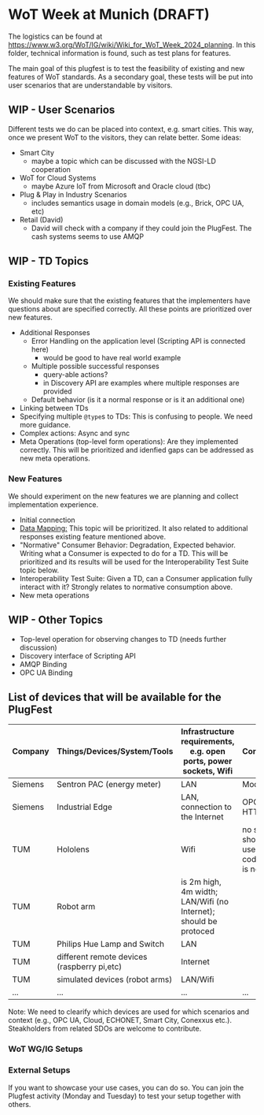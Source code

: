 # WoT Week at Munich (DRAFT)

The logistics can be found at https://www.w3.org/WoT/IG/wiki/Wiki_for_WoT_Week_2024_planning.
In this folder, technical information is found, such as test plans for features.

The main goal of this plugfest is to test the feasibility of existing and new features of WoT standards.
As a secondary goal, these tests will be put into user scenarios that are understandable by visitors.

## WIP - User Scenarios

Different tests we do can be placed into context, e.g. smart cities. 
This way, once we present WoT to the visitors, they can relate better.
Some ideas:

* Smart City
  * maybe a topic which can be discussed with the NGSI-LD cooperation
* WoT for Cloud Systems
  * maybe Azure IoT from Microsoft and Oracle cloud (tbc)
* Plug & Play in Industry Scenarios
  * includes semantics usage in domain models (e.g., Brick, OPC UA, etc)   
* Retail (David)
  * David will check with a company if they could join the PlugFest. The cash systems seems to use AMQP  

## WIP - TD Topics

### Existing Features

We should make sure that the existing features that the implementers have questions about are specified correctly. All these points are prioritized over new features.

* Additional Responses
  * Error Handling on the application level (Scripting API is connected here)
    * would be good to have real world example  
  * Multiple possible successful responses
    * query-able actions?
    * in Discovery API are examples where multiple responses are provided 
  * Default behavior (is it a normal response or is it an additional one)
* Linking between TDs
* Specifying multiple `@type`s to TDs: This is confusing to people. We need more guidance.
* Complex actions: Async and sync
* Meta Operations (top-level form operations): Are they implemented correctly. This will be prioritized and idenfied gaps can be addressed as new meta operations.

### New Features

We should experiment on the new features we are planning and collect implementation experience.
  
* Initial connection
* [Data Mapping:](https://github.com/w3c/wot/blob/main/planning/ThingDescription/td-next-work-items/usability-and-design.md#data-schema-mapping) This topic will be prioritized. It also related to additional responses existing feature mentioned above.
* "Normative" Consumer Behavior: Degradation, Expected behavior. Writing what a Consumer is expected to do for a TD. This will be prioritized and its results will be used for the Interoperability Test Suite topic below.
* Interoperability Test Suite: Given a TD, can a Consumer application fully interact with it? Strongly relates to normative consumption above.
* New meta operations


## WIP - Other Topics

* Top-level operation for observing changes to TD (needs further discussion)
* Discovery interface of Scripting API
* AMQP Binding
* OPC UA Binding 

## List of devices that will be available for the PlugFest

| Company   | Things/Devices/System/Tools                      | Infrastructure requirements, e.g. open ports, power sockets, Wifi | Comments                                        |Contact|
|-----------|--------------------------------------------------|-------------------------------------------------------------------|-------------------------------------------------|-------|
| Siemens   |     Sentron PAC (energy meter)                   | LAN                                                               | Modbus                                          |   tbc |
| Siemens   |     Industrial Edge                              | LAN, connection to the Internet                                   | OPC UA, HTTP                                    |   tbc |
| TUM       |     Hololens                                     | Wifi                                                              | no sec should be used; QR code to TD is needed  |   tbc |
| TUM       |     Robot arm                                    | is 2m high, 4m width; LAN/Wifi (no Internet); should be protoced  |                                                 |   tbc |
| TUM       |     Philips Hue Lamp and Switch                  | LAN                                                               |                                                 |   tbc |
| TUM       |     different remote devices (raspberry pi,etc)  | Internet                                                          |                                                 |   tbc |
| TUM       |     simulated devices (robot arms)               | LAN/Wifi                                                          |                                                 |   tbc |
| ...       |     ...                                          | ...                                                               |  ...                                            |   tbc |

Note: We need to clearify which devices are used for which scenarios and context (e.g., OPC UA, Cloud, ECHONET, Smart City, Conexxus etc.). Steakholders from related SDOs are welcome to contribute. 


### WoT WG/IG Setups

### External Setups

If you want to showcase your use cases, you can do so. You can join the Plugfest activity (Monday and Tuesday) to test your setup together with others.

